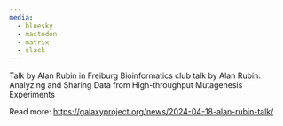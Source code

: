 ```yaml
---
media:
  - bluesky
  - mastodon
  - matrix
  - slack
---
```

Talk by Alan Rubin in Freiburg
Bioinformatics club talk by Alan Rubin: Analyzing and Sharing Data from High-throughput Mutagenesis Experiments

Read more: https://galaxyproject.org/news/2024-04-18-alan-rubin-talk/
